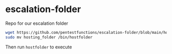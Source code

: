 # escalation-folder
Repo for our escalation folder


```bash
wget https://github.com/pentestfunctions/escalation-folder/blob/main/hosting_folder
sudo mv hosting_folder /bin/hostfolder
```

Then run `hostfolder` to execute
